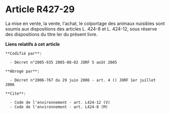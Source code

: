 # Article R427-29

La mise en vente, la vente, l'achat, le colportage des animaux nuisibles sont soumis aux dispositions des articles L. 424-8
et L. 424-12, sous réserve des dispositions du titre Ier du présent livre.

**Liens relatifs à cet article**

	**Codifié par**:

	  - Décret n°2005-935 2005-08-02 JORF 5 août 2005

	**Abrogé par**:

	  - Décret n°2006-767 du 29 juin 2006 - art. 4 () JORF 1er juillet 2006

	**Cite**:

	  - Code de l'environnement - art. L424-12 (V)
	  - Code de l'environnement - art. L424-8 (M)
